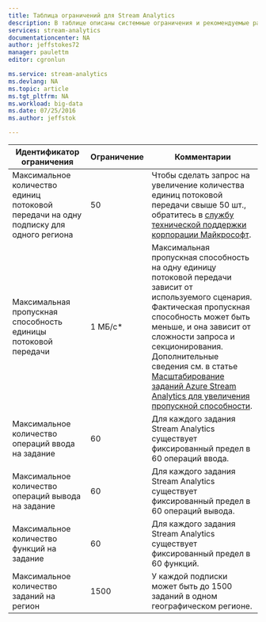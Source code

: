 ```yaml
---
title: Таблица ограничений для Stream Analytics
description: В таблице описаны системные ограничения и рекомендуемые размеры для компонентов и подключений Stream Analytics.
services: stream-analytics
documentationcenter: NA
author: jeffstokes72
manager: paulettm
editor: cgronlun

ms.service: stream-analytics
ms.devlang: NA
ms.topic: article
ms.tgt_pltfrm: NA
ms.workload: big-data
ms.date: 07/25/2016
ms.author: jeffstok

---
```

| Идентификатор ограничения | Ограничение | Комментарии |
| --- | --- | --- |
| Максимальное количество единиц потоковой передачи на одну подписку для одного региона |50 |Чтобы сделать запрос на увеличение количества единиц потоковой передачи свыше 50 шт., обратитесь в [службу технической поддержки корпорации Майкрософт](https://support.microsoft.com/ru-RU). |
| Максимальная пропускная способность единицы потоковой передачи |1 МБ/с* |Максимальная пропускная способность на одну единицу потоковой передачи зависит от используемого сценария. Фактическая пропускная способность может быть меньше, и она зависит от сложности запроса и секционирования. Дополнительные сведения см. в статье [Масштабирование заданий Azure Stream Analytics для увеличения пропускной способности](../articles/stream-analytics/stream-analytics-scale-jobs.md). |
| Максимальное количество операций ввода на задание |60 |Для каждого задания Stream Analytics существует фиксированный предел в 60 операций ввода. |
| Максимальное количество операций вывода на задание |60 |Для каждого задания Stream Analytics существует фиксированный предел в 60 операций вывода. |
| Максимальное количество функций на задание |60 |Для каждого задания Stream Analytics существует фиксированный предел в 60 функций. |
| Максимальное количество заданий на регион |1500 |У каждой подписки может быть до 1500 заданий в одном географическом регионе. |

<!---HONumber=AcomDC_0727_2016-->